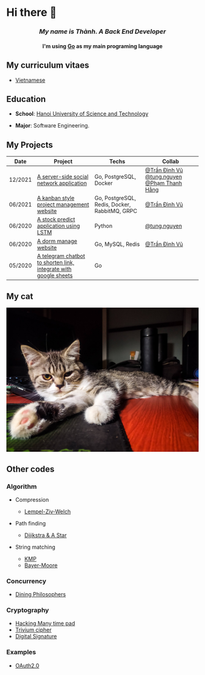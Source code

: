 # Hi there 👋 
### <p align="center"> _My name is Thành. A Back End Developer_ </p> 
#### <p align="center"> I'm using [Go](https://golang.org/) as my main programing language </p> 

## My curriculum vitaes
- [Vietnamese](thanhppcvvi.pdf)

## Education

- **School**: [Hanoi University of Science and Technology](https://www.hust.edu.vn/)

- **Major**: Software Engineering.

## My Projects
| Date    | Project                                                                                                              | Techs                                         | Collab                                                                                                                                                   |
|---------|----------------------------------------------------------------------------------------------------------------------|-----------------------------------------------|----------------------------------------------------------------------------------------------------------------------------------------------------------|
| 12/2021 | [A server-side social network application](https://github.com/thanhpp/zola)                                          | Go, PostgreSQL, Docker                        | [@Trần Đình Vũ](https://github.com/trandinhvu13)  [@tung.nguyen](https://github.com/pinezapple)  [@Phạm Thanh Hằng](https://github.com/phamthanhhang208) |
| 06/2021 | [A kanban style project management website](https://github.com/thanhpp/prom)                                         | Go, PostgreSQL, Redis, Docker, RabbitMQ, GRPC | [@Trần Đình Vũ](https://github.com/trandinhvu13)                                                                                                         |
| 06/2020 | [A stock predict application using LSTM](https://github.com/thanhpp/HUST_20192_Project2)                             | Python                                        | [@tung.nguyen](https://github.com/pinezapple)                                                                                                            |
| 06/2020 | [A dorm  manage website](https://github.com/thanhpp/HUST_20192_QuanLyKyTucXa)                                        | Go, MySQL, Redis                              | [@Trần Đình Vũ](https://github.com/trandinhvu13)                                                                                                         |
| 05/2020 | [A telegram chatbot to shorten link, integrate with google sheets](https://github.com/DeltaTeamApp/Telegram_Chatbot) | Go                                            |                                                                                                                                                          |                                                                                                                                                       |

## My cat
![](https://github.com/thanhpp/thanhpp/blob/master/IMG_20200721_011757.jpg)

## Other codes
### Algorithm
- Compression
  - [Lempel-Ziv-Welch](https://gist.github.com/thanhpp/2245980b6d7f04e2cd131dbc062d6edb)
 
- Path finding
  - [Dijikstra & A Star](https://github.com/thanhpp/HUST_20191_Project1/tree/master/ShortestPaths/ShortestPaths4)

- String matching
  - [KMP](https://gist.github.com/thanhpp/cd6f6fe8085c9c338325c8ce3507159e)
  - [Bayer-Moore](https://gist.github.com/thanhpp/db459bd078c941b130476bf7c85dbe3c)

### Concurrency
- [Dining Philosophers](https://github.com/thanhpp/HUST_20182_OS)

### Cryptography
- [Hacking Many time pad](https://github.com/thanhpp/HUST/tree/main/MMVUD/project1)
- [Trivium cipher](https://github.com/thanhpp/HUST/tree/main/MMVUD/project2)
- [Digital Signature](https://github.com/thanhpp/HUST_20191_Cryptography)

### Examples
- [OAuth2.0](https://github.com/thanhpp/go-oauth2-example)
